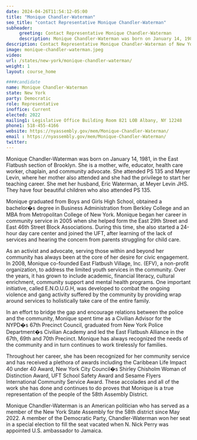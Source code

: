 ```yaml
---
date: 2024-04-26T11:54:12-05:00
title: "Monique Chandler-Waterman"
seo_title: "contact Representative Monique Chandler-Waterman"
subheader:
     greeting: Contact Representative Monique Chandler-Waterman
     description: Monique Chandler-Waterman was born on January 14, 1981, in the East Flatbush section of Brooklyn. She is a mother, wife, educator, health care worker, chaplain, and community advocate. She attended PS 135 and Meyer Levin, where her mother also attended and she had the privilege to start her teaching career. She met her husband, Eric Waterman, at Meyer Levin JHS. They have four beautiful children who also attended PS 135.
description: Contact Representative Monique Chandler-Waterman of New York. Contact information for Monique Chandler-Waterman includes email address, phone number, and mailing address.
image: monique-chandler-waterman.jpeg
video:
url: /states/new-york/monique-chandler-waterman/
weight: 1
layout: course_home

####candidate
name: Monique Chandler-Waterman
state: New York
party: Democratic
role: Representative
inoffice: Current
elected: 2022
mailing1: Legislative Office Building Room 821 LOB Albany, NY 12248
phone1: 518-455-4166
website: https://nyassembly.gov/mem/Monique-Chandler-Waterman/
email : https://nyassembly.gov/mem/Monique-Chandler-Waterman/
twitter:
---
```

Monique Chandler-Waterman was born on January 14, 1981, in the East Flatbush section of Brooklyn. She is a mother, wife, educator, health care worker, chaplain, and community advocate. She attended PS 135 and Meyer Levin, where her mother also attended and she had the privilege to start her teaching career. She met her husband, Eric Waterman, at Meyer Levin JHS. They have four beautiful children who also attended PS 135.

Monique graduated from Boys and Girls High School, obtained a bachelor�s degree in Business Administration from Berkley College and an MBA from Metropolitan College of New York. Monique began her career in community service in 2005 when she helped form the East 29th Street and East 46th Street Block Associations. During this time, she also started a 24-hour day care center and joined the UFT, after learning of the lack of services and hearing the concern from parents struggling for child care.

As an activist and advocate, serving those within and beyond her community has always been at the core of her desire for civic engagement. In 2008, Monique co-founded East Flatbush Village, Inc. (EFV), a non-profit organization, to address the limited youth services in the community. Over the years, it has grown to include academic, financial literacy, cultural enrichment, community support and mental health programs. One important initiative, called E.N.O.U.G.H, was developed to combat the ongoing violence and gang activity suffered by the community by providing wrap around services to holistically take care of the entire family.

In an effort to bridge the gap and encourage relations between the police and the community, Monique spent time as a Civilian Advisor for the NYPD�s 67th Precinct Council, graduated from New York Police Department�s Civilian Academy and led the East Flatbush Alliance in the 67th, 69th and 70th Precinct. Monique has always recognized the needs of the community and in turn continues to work tirelessly for families.

Throughout her career, she has been recognized for her community service and has received a plethora of awards including the Caribbean Life Impact 40 under 40 Award, New York City Council�s Shirley Chisholm Woman of Distinction Award, UFT School Safety Award and Sesame Flyers International Community Service Award. These accolades and all of the work she has done and continues to do proves that Monique is a true representation of the people of the 58th Assembly District.

Monique Chandler-Waterman is an American politician who has served as a member of the New York State Assembly for the 58th district since May 2022. A member of the Democratic Party, Chandler-Waterman won her seat in a special election to fill the seat vacated when N. Nick Perry was appointed U.S. ambassador to Jamaica.
